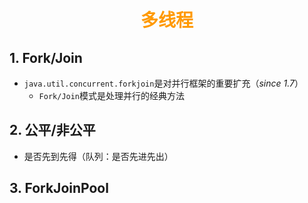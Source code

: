 # <div style="text-align:center;color:#FF9900">多线程</div>

## 1. Fork/Join

* `java.util.concurrent.forkjoin`是对并行框架的重要扩充（*since 1.7*）
  * `Fork/Join`模式是处理并行的经典方法

## 2. 公平/非公平

* 是否先到先得（队列：是否先进先出）



## 3. ForkJoinPool

